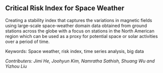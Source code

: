 ## Critical Risk Index for Space Weather

Creating a stability index that captures the variations in magnetic fields using large-scale space-weather domain data obtained from ground stations across the globe with a focus on stations in the North American region which can be used as a proxy for potential space or solar activities over a period of time.

Keywords: Space weather, risk index, time series analysis, big data

*Contributers: Jimi He, Joohyun Kim, Namratha Sathish, Shuang Wu and Yizhou Liu*


